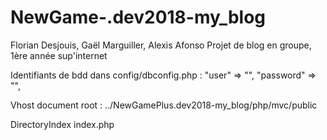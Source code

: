 # NewGame-.dev2018-my_blog
Florian Desjouis, Gaël Marguiller, Alexis Afonso
Projet de blog en groupe, 1ère année sup'internet


Identifiants de bdd dans config/dbconfig.php :
"user" => "",
"password" => "",

Vhost document root :
../NewGamePlus.dev2018-my_blog/php/mvc/public

DirectoryIndex index.php
